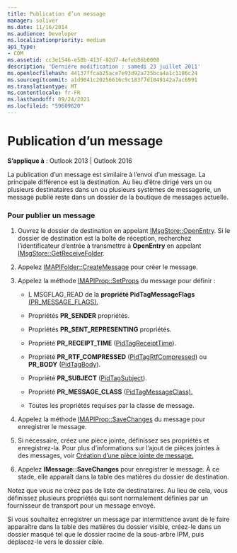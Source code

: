 ```yaml
---
title: Publication d’un message
manager: soliver
ms.date: 11/16/2014
ms.audience: Developer
ms.localizationpriority: medium
api_type:
- COM
ms.assetid: cc3e1546-e58b-413f-82d7-4efeb86b0000
description: 'Derniére modification : samedi 23 juillet 2011'
ms.openlocfilehash: 44137ffcab25ace7e93d92a735bca4a1c1186c24
ms.sourcegitcommit: a1d9041c20256616c9c183f7d1049142a7ac6991
ms.translationtype: MT
ms.contentlocale: fr-FR
ms.lasthandoff: 09/24/2021
ms.locfileid: "59609620"
---
```

# <a name="posting-a-message"></a>Publication d’un message

**S’applique à** : Outlook 2013 | Outlook 2016 
  
La publication d’un message est similaire à l’envoi d’un message. La principale différence est la destination. Au lieu d’être dirigé vers un ou plusieurs destinataires dans un ou plusieurs systèmes de messagerie, un message publié reste dans un dossier de la boutique de messages actuelle.
  
### <a name="to-post-a-message"></a>Pour publier un message
  
1. Ouvrez le dossier de destination en appelant [IMsgStore::OpenEntry](imsgstore-openentry.md). Si le dossier de destination est la boîte de réception, recherchez l’identificateur d’entrée à transmettre à **OpenEntry** en appelant [IMsgStore::GetReceiveFolder](imsgstore-getreceivefolder.md). 
    
2. Appelez [IMAPIFolder::CreateMessage](imapifolder-createmessage.md) pour créer le message. 
    
3. Appelez la méthode [IMAPIProp::SetProps](imapiprop-setprops.md) du message pour définir : 
    
   - L MSGFLAG_READ de la **propriété PidTagMessageFlags** [(PR_MESSAGE_FLAGS).](pidtagmessageflags-canonical-property.md)
    
   - Propriétés **PR_SENDER** propriétés. 
    
   - Propriétés **PR_SENT_REPRESENTING** propriétés. 
    
   - Propriété **PR_RECEIPT_TIME** ([PidTagReceiptTime](pidtagreceipttime-canonical-property.md)).
    
   - Propriété **PR_RTF_COMPRESSED** ([PidTagRtfCompressed](pidtagrtfcompressed-canonical-property.md)) ou **PR_BODY** ([PidTagBody](pidtagbody-canonical-property.md)).
    
   - Propriété **PR_SUBJECT** ([PidTagSubject](pidtagsubject-canonical-property.md)).
    
   - Propriété **PR_MESSAGE_CLASS** ([PidTagMessageClass).](pidtagmessageclass-canonical-property.md)
    
   - Toutes les propriétés requises par la classe de message.
    
4. Appelez la méthode [IMAPIProp::SaveChanges](imapiprop-savechanges.md) du message pour enregistrer le message. 
    
5. Si nécessaire, créez une pièce jointe, définissez ses propriétés et enregistrez-la. Pour plus d’informations sur l’ajout de pièces jointes à des messages, voir [Création d’une pièce jointe de message.](creating-a-message-attachment.md)
    
6. Appelez **IMessage::SaveChanges** pour enregistrer le message. À ce stade, elle apparaît dans la table des matières du dossier de destination. 
    
Notez que vous ne créez pas de liste de destinataires. Au lieu de cela, vous définissez plusieurs propriétés qui sont normalement définies par un fournisseur de transport pour un message envoyé. 
  
Si vous souhaitez enregistrer un message par intermittence avant de le faire apparaître dans la table des matières du dossier visible, créez-le dans un dossier masqué tel que le dossier racine de la sous-arbre IPM, puis déplacez-le vers le dossier cible. 
  

